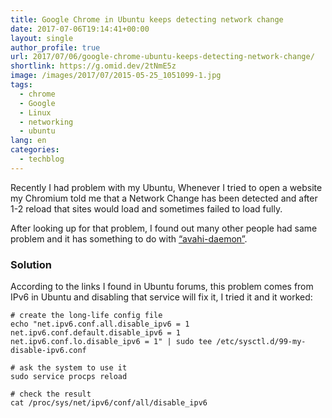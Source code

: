 ```yaml
---
title: Google Chrome in Ubuntu keeps detecting network change
date: 2017-07-06T19:14:41+00:00
layout: single
author_profile: true
url: 2017/07/06/google-chrome-ubuntu-keeps-detecting-network-change/
shortlink: https://g.omid.dev/2tNmE5z
image: /images/2017/07/2015-05-25_1051099-1.jpg
tags:
  - chrome
  - Google
  - Linux
  - networking
  - ubuntu
lang: en
categories: 
  - techblog
---
```

Recently I had problem with my Ubuntu, Whenever I tried to open a website my Chromium told me that a Network Change has been detected and after 1-2 reload that sites would load and sometimes failed to load fully.

After looking up for that problem, I found out many other people had same problem and it has something to do with [“avahi-daemon”](https://askubuntu.com/questions/905866/new-ubuntu-17-04-problem-your-connection-was-interrupted).

### Solution

According to the links I found in Ubuntu forums, this problem comes from IPv6 in Ubuntu and disabling that service will fix it, I tried it and it worked:

```shell
# create the long-life config file
echo "net.ipv6.conf.all.disable_ipv6 = 1
net.ipv6.conf.default.disable_ipv6 = 1
net.ipv6.conf.lo.disable_ipv6 = 1" | sudo tee /etc/sysctl.d/99-my-disable-ipv6.conf

# ask the system to use it
sudo service procps reload

# check the result
cat /proc/sys/net/ipv6/conf/all/disable_ipv6
```

&nbsp;